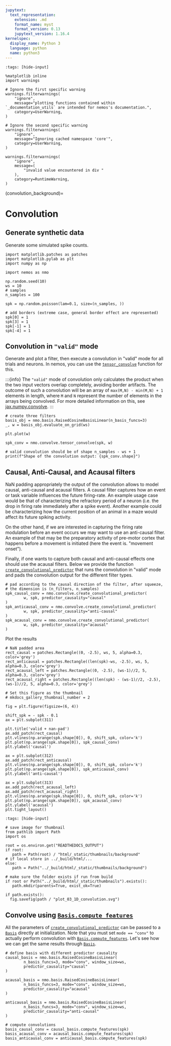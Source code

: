 ```yaml
---
jupytext:
  text_representation:
    extension: .md
    format_name: myst
    format_version: 0.13
    jupytext_version: 1.16.4
kernelspec:
  display_name: Python 3
  language: python
  name: python3
---
```


```{code-cell} ipython3
:tags: [hide-input]

%matplotlib inline
import warnings

# Ignore the first specific warning
warnings.filterwarnings(
    "ignore",
    message="plotting functions contained within `_documentation_utils` are intended for nemos's documentation.",
    category=UserWarning,
)

# Ignore the second specific warning
warnings.filterwarnings(
    "ignore",
    message="Ignoring cached namespace 'core'",
    category=UserWarning,
)

warnings.filterwarnings(
    "ignore",
    message=(
        "invalid value encountered in div "
    ),
    category=RuntimeWarning,
)
```

(convolution_background)=
# Convolution

## Generate synthetic data
Generate some simulated spike counts.


```{code-cell} ipython3
import matplotlib.patches as patches
import matplotlib.pylab as plt
import numpy as np

import nemos as nmo

np.random.seed(10)
ws = 10
# samples
n_samples = 100

spk = np.random.poisson(lam=0.1, size=(n_samples, ))

# add borders (extreme case, general border effect are represented)
spk[0] = 1
spk[3] = 1
spk[-1] = 1
spk[-4] = 1
```

## Convolution in `"valid"` mode
Generate and plot a filter, then execute a convolution in "valid" mode for all trials and neurons.
In nemos, you can use the [`tensor_convolve`](nemos.convolve.tensor_convolve) function for this.

:::{info}
The `"valid"` mode of convolution only calculates the product when the two input vectors overlap completely,
avoiding border artifacts. The outcome of such a convolution will
be an array of `max(M,N) - min(M,N) + 1` elements in length, where `M` and `N` represent the number
of elements in the arrays being convolved. For more detailed information on this,
see [jax.numpy.convolve](https://jax.readthedocs.io/en/latest/_autosummary/jax.numpy.convolve.html).
:::

```{code-cell} ipython3
# create three filters
basis_obj = nmo.basis.RaisedCosineBasisLinear(n_basis_funcs=3)
_, w = basis_obj.evaluate_on_grid(ws)

plt.plot(w)

spk_conv = nmo.convolve.tensor_convolve(spk, w)

# valid convolution should be of shape n_samples - ws + 1
print(f"Shape of the convolution output: {spk_conv.shape}")
```

## Causal, Anti-Causal, and Acausal filters
NaN padding appropriately the output of the convolution allows to model  causal, anti-causal and acausal filters.
A causal filter captures how an event or task variable influences the future firing-rate.
An example usage case would be that of characterizing the refractory period of a neuron
(i.e. the drop in firing rate  immediately after a spike event). Another example could be characterizing how
the current position of an animal in a maze would affect its future spiking activity.

On the other hand, if we are interested in capturing the firing rate modulation before an event occurs we may want
to use an anti-causal filter. An example of that may be the preparatory activity of pre-motor cortex that happens
before a movement is initiated (here the event is. "movement onset").

Finally, if one wants to capture both causal
and anti-causal effects one should use the acausal filters.
Below we provide the function [`create_convolutional_predictor`](nemos.convolve.create_convolutional_predictor) that runs the convolution in "valid" mode and pads the convolution output
for the different filter types.


```{code-cell} ipython3
# pad according to the causal direction of the filter, after squeeze,
# the dimension is (n_filters, n_samples)
spk_causal_conv = nmo.convolve.create_convolutional_predictor(
        w, spk, predictor_causality="causal"
)
spk_anticausal_conv = nmo.convolve.create_convolutional_predictor(
        w, spk, predictor_causality="anti-causal"
)
spk_acausal_conv = nmo.convolve.create_convolutional_predictor(
        w, spk, predictor_causality="acausal"
)
```

Plot the results


```{code-cell} ipython3
# NaN padded area
rect_causal = patches.Rectangle((0, -2.5), ws, 5, alpha=0.3, color='grey')
rect_anticausal = patches.Rectangle((len(spk)-ws, -2.5), ws, 5, alpha=0.3, color='grey')
rect_acausal_left = patches.Rectangle((0, -2.5), (ws-1)//2, 5, alpha=0.3, color='grey')
rect_acausal_right = patches.Rectangle((len(spk) - (ws-1)//2, -2.5), (ws-1)//2, 5, alpha=0.3, color='grey')

# Set this figure as the thumbnail
# mkdocs_gallery_thumbnail_number = 2

fig = plt.figure(figsize=(6, 4))

shift_spk = - spk - 0.1
ax = plt.subplot(311)

plt.title('valid + nan-pad')
ax.add_patch(rect_causal)
plt.vlines(np.arange(spk.shape[0]), 0, shift_spk, color='k')
plt.plot(np.arange(spk.shape[0]), spk_causal_conv)
plt.ylabel('causal')

ax = plt.subplot(312)
ax.add_patch(rect_anticausal)
plt.vlines(np.arange(spk.shape[0]), 0, shift_spk, color='k')
plt.plot(np.arange(spk.shape[0]), spk_anticausal_conv)
plt.ylabel('anti-causal')

ax = plt.subplot(313)
ax.add_patch(rect_acausal_left)
ax.add_patch(rect_acausal_right)
plt.vlines(np.arange(spk.shape[0]), 0, shift_spk, color='k')
plt.plot(np.arange(spk.shape[0]), spk_acausal_conv)
plt.ylabel('acausal')
plt.tight_layout()

```

```{code-cell} ipython3
:tags: [hide-input]

# save image for thumbnail
from pathlib import Path
import os

root = os.environ.get("READTHEDOCS_OUTPUT")
if root:
   path = Path(root) / "html/_static/thumbnails/background"
# if local store in ../_build/html/...
else:
   path = Path("../_build/html/_static/thumbnails/background")
 
# make sure the folder exists if run from build
if root or Path("../_build/html/_static/thumbnails").exists():
   path.mkdir(parents=True, exist_ok=True)

if path.exists():
  fig.savefig(path / "plot_03_1D_convolution.svg")
```

## Convolve using [`Basis.compute_features`](nemos.basis.Basis.compute_features)
All the parameters of [`create_convolutional_predictor`](nemos.convolve.create_convolutional_predictor) can be passed to a [`Basis`](nemos.basis.Basis) directly
at initialization. Note that you must set `mode == "conv"` to actually perform convolution
with [`Basis.compute_features`](nemos.basis.Basis.compute_features). Let's see how we can get the same results through [`Basis`](nemos.basis.Basis).


```{code-cell} ipython3
# define basis with different predictor causality
causal_basis = nmo.basis.RaisedCosineBasisLinear(
        n_basis_funcs=3, mode="conv", window_size=ws,
        predictor_causality="causal"
)

acausal_basis = nmo.basis.RaisedCosineBasisLinear(
        n_basis_funcs=3, mode="conv", window_size=ws,
        predictor_causality="acausal"
)

anticausal_basis = nmo.basis.RaisedCosineBasisLinear(
        n_basis_funcs=3, mode="conv", window_size=ws,
        predictor_causality="anti-causal"
)

# compute convolutions
basis_causal_conv = causal_basis.compute_features(spk)
basis_acausal_conv = acausal_basis.compute_features(spk)
basis_anticausal_conv = anticausal_basis.compute_features(spk)
```
